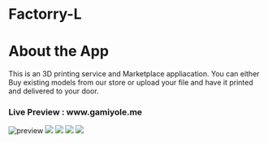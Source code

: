 # Factorry-L


<h1> About the App </h1>

 <p> This is an 3D printing service and Marketplace appliacation. You can either Buy existing models from our store or upload your file and have it printed and delivered to your door.
 </p>






 <h3> Live Preview :  www.gamiyole.me </h3>
 <img src="/public/gamiyole_1.jpg" alt="preview" />
 
   <img src="https://i.ibb.co/PtWLLn9/factory-l-scr1.jpg" />
  <img src="https://i.ibb.co/tQMcCXd/factory-l-scr2.jpg" />
   <img src="https://i.ibb.co/QCh15nq/factory-l-scr3.jpg" />
      <img src="https://i.ibb.co/QCh15nq/factory-l-scr3.jpg" />

   









